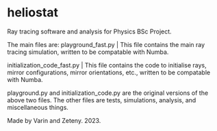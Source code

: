 # heliostat
Ray tracing software and analysis for Physics BSc Project. 

The main files are:
playground_fast.py          |       This file contains the main ray tracing simulation, written to be compatable with Numba.

initialization_code_fast.py |       This file contains the code to initialise rays, mirror configurations, mirror orientations, etc., written to be compatable with Numba.

playground.py and initialization_code.py are the original versions of the above two files. The other files are tests, simulations, analysis, and miscellaneous things.

Made by Varin and Zeteny. 2023.
